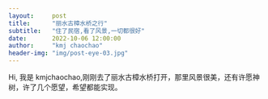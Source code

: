 ```yaml
---
layout:     post
title:      "丽水古樟水桥之行"
subtitle:   "住了民宿,看了风景,一切都很好"
date:       2022-10-06 12:00:00
author:     "kmj chaochao"
header-img: "img/post-eye-03.jpg"
---
```


Hi, 我是 kmjchaochao,刚刚去了丽水古樟水桥打开，那里风景很美，还有许愿神树，许了几个愿望，希望都能实现。
